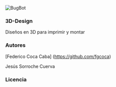 ![BugBot](https://github.com/fgcoca/3D-Design/blob/master/Images/08_BugBot.png) 

### **3D-Design**

Diseños en 3D para imprimir y montar

### **Autores**

[Federico Coca Caba] (https://github.com/fgcoca)

Jesús Sorroche Cuerva


### **Licencia**





